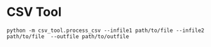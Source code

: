 # CSV Tool
`python -m csv_tool.process_csv --infile1 path/to/file --infile2 path/to/file 
--outfile path/to/outfile`
